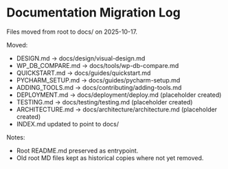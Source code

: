 # Documentation Migration Log

Files moved from root to docs/ on 2025-10-17.

Moved:
- DESIGN.md -> docs/design/visual-design.md
- WP_DB_COMPARE.md -> docs/tools/wp-db-compare.md
- QUICKSTART.md -> docs/guides/quickstart.md
- PYCHARM_SETUP.md -> docs/guides/pycharm-setup.md
- ADDING_TOOLS.md -> docs/contributing/adding-tools.md
- DEPLOYMENT.md -> docs/deployment/deploy.md (placeholder created)
- TESTING.md -> docs/testing/testing.md (placeholder created)
- ARCHITECTURE.md -> docs/architecture/architecture.md (placeholder created)
- INDEX.md updated to point to docs/

Notes:
- Root README.md preserved as entrypoint.
- Old root MD files kept as historical copies where not yet removed.
